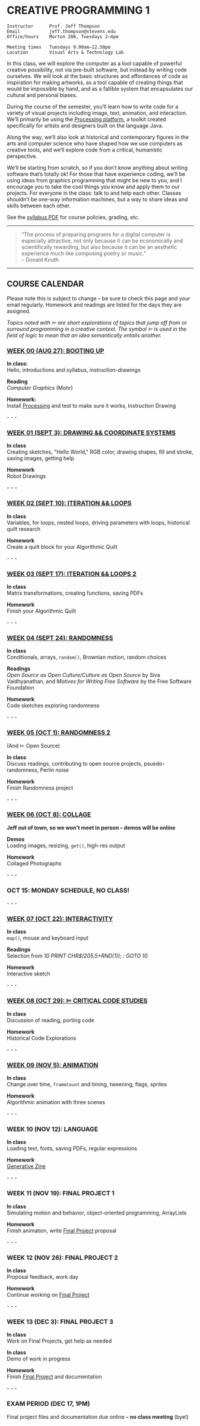 CREATIVE PROGRAMMING 1
====

    Instructor      Prof. Jeff Thompson
    Email           jeff.thompson@stevens.edu
    Office/hours    Morton 208, Tuesdays 2–4pm

    Meeting times   Tuesdays 9.00am–12.50pm
    Location        Visual Arts & Technology Lab

In this class, we will explore the computer as a tool capable of powerful creative possibility, not via pre-built software, but instead by writing code ourselves. We will look at the basic structures and affordances of code as inspiration for making artworks, as a tool capable of creating things that would be impossible by hand, and as a fallible system that encapsulates our cultural and personal biases.

During the course of the semester, you’ll learn how to write code for a variety of visual projects including image, text, animation, and interaction. We’ll primarily be using the [Processing platform](http://www.processing.org), a toolkit created specifically for artists and designers built on the language Java.

Along the way, we’ll also look at historical and contemporary figures in the arts and computer science who have shaped how we use computers as creative tools, and we’ll explore code from a critical, humanistic perspective.

We’ll be starting from scratch, so if you don’t know anything about writing software that’s totally ok! For those that have experience coding, we’ll be using ideas from graphics programming that might be new to you, and I encourage you to take the cool things you know and apply them to our projects. For everyone in the class: talk to and help each other. Classes shouldn’t be one-way information machines, but a way to share ideas and skills between each other.

See the [syllabus PDF](https://github.com/jeffThompson/CreativeProgramming1/blob/master/Syllabus.pdf) for course policies, grading, etc.

***

>“The process of preparing programs for a digital computer is especially attractive, not only because it can be economically and scientifically rewarding, but also because it can be an aesthetic experience much like composing poetry or music.”  
– Donald Knuth

***
 
## COURSE CALENDAR  
Please note this is subject to change – be sure to check this page and your email regularly. Homework and readings are listed for the days they are assigned.

*Topics noted with ⊨ are short explorations of topics that jump off from or surround programming in a creative context. The symbol ⊨ is used in the field of logic to mean that an idea semantically entails another.*


### [WEEK 00 (AUG 27): BOOTING UP](https://github.com/jeffThompson/CreativeProgramming1/blob/master/Assignments/Week00_BootingUp.md)  

**In class:**  
Hello, introductions and syllabus, instruction-drawings

**Reading**  
*Computer Graphics* (Mohr)

**Homework:**  
Install [Processing](http://www.processing.org/download) and test to make sure it works, Instruction Drawing

\- \- \-

### [WEEK 01 (SEPT 3): DRAWING && COORDINATE SYSTEMS](https://github.com/jeffThompson/CreativeProgramming1/blob/master/Assignments/Week01_RobotDrawings.md)  

**In class**  
Creating sketches, "Hello World," RGB color, drawing shapes, fill and stroke, saving images, getting help

**Homework**  
Robot Drawings

\- \- \-

### [WEEK 02 (SEPT 10): ITERATION && LOOPS](https://github.com/jeffThompson/CreativeProgramming1/blob/master/Assignments/Week02_AlgorithmicQuilts.md)  

**In class**  
Variables, for loops, nested loops, driving parameters with loops, historical quilt research

**Homework**  
Create a quilt block for your Algorithmic Quilt

\- \- \-
 
### [WEEK 03 (SEPT 17): ITERATION && LOOPS 2](https://github.com/jeffThompson/CreativeProgramming1/blob/master/Assignments/Week02_AlgorithmicQuilts.md)  

**In class**  
Matrix transformations, creating functions, saving PDFs

**Homework**  
Finish your Algorithmic Quilt

\- \- \-

### [WEEK 04 (SEPT 24): RANDOMNESS](https://github.com/jeffThompson/CreativeProgramming1/blob/master/Assignments/Week04_Randomness.md)  

**In class**  
Conditionals, arrays, `random()`, Brownian motion, random choices

**Readings**  
*Open Source as Open Culture/Culture as Open Source* by Siva Vaidhyanathan, and *Motives for Writing Free Software* by the Free Software Foundation  

**Homework**  
Code sketches exploring randomness

\- \- \-

### [WEEK 05 (OCT 1): RANDOMNESS 2](https://github.com/jeffThompson/CreativeProgramming1/blob/master/Assignments/Week04_Randomness.md)  
(And ⊨ Open Source)  

**In class**  
Discuss readings, contributing to open source projects, psuedo-randomness, Perlin noise

**Homework**  
Finish Randomness project

\- \- \-

### [WEEK 06 (OCT 8): COLLAGE](https://github.com/jeffThompson/CreativeProgramming1/blob/master/Assignments/Week06_Collage.md)  

**Jeff out of town, so we won't meet in person – demos will be online**

**Demos**  
Loading images, resizing, `get()`, high-res output

**Homework**  
Collaged Photographs

\- \- \-

### OCT 15: MONDAY SCHEDULE, NO CLASS!

\- \- \-

### [WEEK 07 (OCT 22): INTERACTIVITY](https://github.com/jeffThompson/CreativeProgramming1/blob/master/Assignments/Week07_Interactivity.md)  

**In class**  
`map()`, mouse and keyboard input  

**Readings**  
Selection from *10 PRINT CHR$(205.5+RND(1)); : GOTO 10*  

**Homework**  
Interactive sketch

\- \- \-

### [WEEK 08 (OCT 29): ⊨ CRITICAL CODE STUDIES](https://github.com/jeffThompson/CreativeProgramming1/blob/master/Assignments/Week08_CriticalCodeStudies.md)  

**In class**  
Discussion of reading, porting code

**Homework**  
Historical Code Explorations

\- \- \-

### [WEEK 09 (NOV 5): ANIMATION](https://github.com/jeffThompson/CreativeProgramming1/blob/master/Assignments/Week09_Animation.md)  

**In class**  
Change over time, `frameCount` and timing, tweening, flags, sprites

**Homework**  
Algorithmic animation with three scenes  

\- \- \-

### WEEK 10 (NOV 12): LANGUAGE   

**In class**  
Loading text, fonts, saving PDFs, regular expressions

**Homework**  
[Generative Zine](https://github.com/jeffThompson/CreativeProgramming1/blob/master/Assignments/Week10_Language.md)  

\- \- \-

### WEEK 11 (NOV 19): FINAL PROJECT 1  

**In class**  
Simulating motion and behavior, object-oriented programming, ArrayLists

**Homework**  
Finish animation, write [Final Project](https://github.com/jeffThompson/CreativeProgramming1/blob/master/Assignments/Week11_FinalProject.md) proposal

\- \- \-

### WEEK 12 (NOV 26): FINAL PROJECT 2  

**In class**  
Proposal feedback, work day  

**Homework**  
Continue working on [Final Project](https://github.com/jeffThompson/CreativeProgramming1/blob/master/Assignments/Week11_FinalProject.md)

\- \- \-

### WEEK 13 (DEC 3): FINAL PROJECT 3  

**In class**  
Work on Final Projects, get help as needed

**In class**  
Demo of work in progress

**Homework**  
Finish [Final Project](https://github.com/jeffThompson/CreativeProgramming1/blob/master/Assignments/Week11_FinalProject.md) and documentation

\- \- \-

### EXAM PERIOD (DEC 17, 1PM)  

Final project files and documentation due online – **no class meeting** (bye!)

